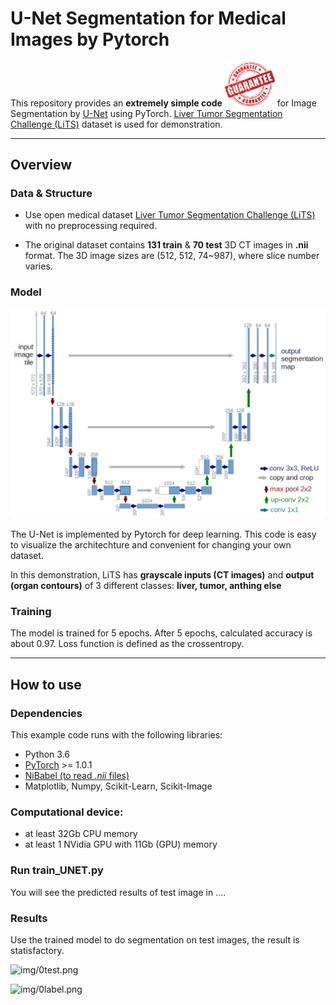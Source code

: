 # U-Net Segmentation for Medical Images by Pytorch

This repository provides an **extremely simple code** <img src="./fig/guaranteed.jpg" width="80"> for Image Segmentation by [U-Net](http://lmb.informatik.uni-freiburg.de/people/ronneber/u-net/) using PyTorch. [Liver Tumor Segmentation Challenge (LiTS)](https://competitions.codalab.org/competitions/17094) dataset is used for demonstration.

---

## Overview

### Data & Structure
* Use open medical dataset [Liver Tumor Segmentation Challenge (LiTS)](https://competitions.codalab.org/competitions/17094) with no preprocessing required.

* The original dataset contains **131 train** & **70 test** 3D CT images in **.nii** format. The 3D image sizes are (512, 512, 74\~987), where slice number varies.


### Model

<img src="./fig/unet.png" width="800">

The U-Net is implemented by Pytorch for deep learning. This code is easy to visualize the architechture and convenient for changing your own dataset.

In this demonstration, LiTS has **grayscale inputs (CT images)** and **output (organ contours)** of 3 different classes: **liver, tumor, anthing else**

### Training

The model is trained for 5 epochs. After 5 epochs, calculated accuracy is about 0.97. Loss function is defined as the crossentropy.


---

## How to use

### Dependencies

This example code runs with the following libraries:

* Python 3.6  
* [PyTorch](https://pytorch.org/) >= 1.0.1
* [NiBabel (to read *.nii* files)](https://nipy.org/nibabel/)
* Matplotlib, Numpy, Scikit-Learn, Scikit-Image


### Computational device:
* at least 32Gb CPU memory
* at least 1 NVidia GPU with 11Gb (GPU) memory


### Run train_UNET.py

You will see the predicted results of test image in ....



### Results

Use the trained model to do segmentation on test images, the result is statisfactory.

![img/0test.png](img/0test.png)

![img/0label.png](img/0label.png)

